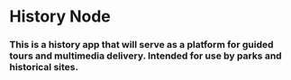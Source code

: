 # History Node

### This is a history app that will serve as a platform for guided tours and multimedia delivery. Intended for use by parks and historical sites.
